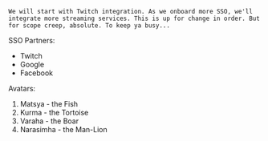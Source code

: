 	We will start with Twitch integration. As we onboard more SSO, we'll integrate more streaming services. This is up for change in order. But for scope creep, absolute. To keep ya busy...


SSO Partners:
- Twitch
- Google
- Facebook

Avatars:
1. Matsya - the Fish
2. Kurma - the Tortoise
3. Varaha - the Boar
4. Narasimha - the Man-Lion